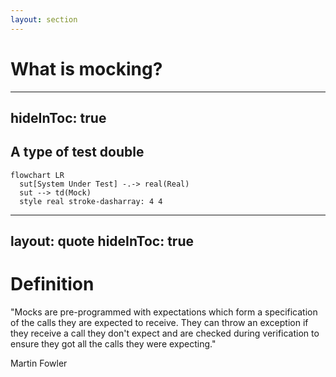 ```yaml
---
layout: section
---
```


# What is mocking?

---
hideInToc: true
---

## A type of test double

<div class="flex justify-center items-center h-full">

```mermaid {scale: 2.0}
flowchart LR
  sut[System Under Test] -.-> real(Real)
  sut --> td(Mock)
  style real stroke-dasharray: 4 4
```

</div>

---
layout: quote
hideInToc: true
---

# Definition

"Mocks are pre-programmed with expectations which form a specification of the calls they are expected to receive. They can throw an exception if they receive a call they don't expect and are checked during verification to ensure they got all the calls they were expecting."

<div class="text-right">
Martin Fowler
</div>
